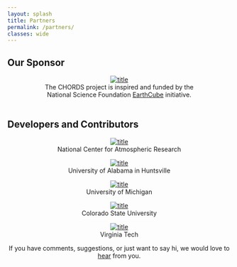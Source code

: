 ```yaml
---
layout: splash
title: Partners
permalink: /partners/
classes: wide
---
```

## Our Sponsor
<div class="container" style="text-align: center;">
<div class="row">
  <div class="col-sm-4">
    <a href="http://earthcube.org/group/chords">
      <img class="align-left" alt="title" src="{{ site.baseurl }}/assets/images/earthcube_full.png" style="max-height: 70px; margin: 0 auto;"><!--Using liquid to set path for images.-->
<!--          <img src="/assets/images/earthcube_full.png" alt="image-left" class="align-left">
 -->    </a>
  </div>
  <div class="col-sm-8">
      The CHORDS project is inspired and funded by the 
      <br/>National Science Foundation <a href="http://earthcube.org/">EarthCube</a> initiative.
  </div>
</div>
</div>

<br>

## Developers and Contributors
<div class="container" style="text-align: center;">
<div class="row">
  <div class="col-sm-4">
    <a href="http://ncar.ucar.edu/">
      <img class="align-left" alt="title" src="{{ site.baseurl }}/assets/images/NCAR.jpg" style="max-height: 50px; margin: 0 auto;"><!--Using liquid to set path for images.-->
<!--       <img src="/assets/images/NCAR-300x96.jpg" alt="image-left" class="align-left">-->    
    </a>
  </div>
  <div class="col-sm-8">
   National Center for Atmospheric Research
  </div>



<p>
<div class="row">
  <div class="col-sm-4">
    <a href="http://www.uah.edu/">
      <img class="align-left" alt="title" src="{{ site.baseurl }}/assets/images/UAH.png" style="max-height: 50px; margin: 0 auto;"><!--Using liquid to set path for images.-->
    </a>
  </div>
  <div class="col-sm-8">
   University of Alabama in Huntsville
  </div>
</div>
</p>

<p>
<div class="row">
  <div class="col-sm-4">
    <a href="https://www.umich.edu/">
      <img class="align-left" alt="title" src="{{ site.baseurl }}/assets/images/UMich.png" style="max-height: 50px; margin: 0 auto;"><!--Using liquid to set path for images.-->
    </a>
  </div>
  <div class="col-sm-8">
   University of Michigan
  </div>
</div>
</p>

<p>
<div class="row">
  <div class="col-sm-4">
    <a href="https://www.colostate.edu/">
      <img class="align-left" alt="title" src="{{ site.baseurl }}/assets/images/CSU.png" style="max-height: 50px; margin: 0 auto;"><!--Using liquid to set path for images.-->
    </a>
  </div>
  <div class="col-sm-8">
   Colorado State University
  </div>
</div>
</p>

<p>
<div class="row">
  <div class="col-sm-4">
    <a href="https://vt.edu/">
      <img class="align-left" alt="title" src="{{ site.baseurl }}/assets/images/Virginia_Tech_logo.png" style="max-height: 50px; margin: 0 auto;"><!--Using liquid to set path for images.-->
    </a>
  </div>
  <div class="col-sm-8">
   Virginia Tech
  </div>
</div>
</p>

</div>
<p>
<div  align="center">
If you have comments, suggestions, or just want to say hi, we would love to <a href="mailto:{{ site.email }}" title="Email CHORDS">hear</a> from you.<!--Using liquid to call to email variable in config.yml-->
</div>
</p>


